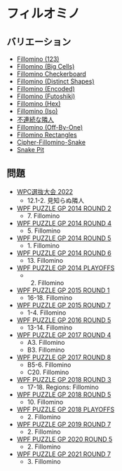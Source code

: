 # フィルオミノ

## バリエーション
- [Fillomino (123)](fillomino-123.md)
- [Fillomino (Big Cells)](fillomino-bigcells.md)
- [Fillomino Checkerboard](fillomino-checkerboard.md)
- [Fillomino (Distinct Shapes)](fillomino-distinctshapes.md)
- [Fillomino (Encoded)](fillomino-encoded.md)
- [Fillomino (Futoshiki)](fillomino-futoshiki.md)
- [Fillomino (Hex)](fillomino-hex.md)
- [Fillomino (Iso)](fillomino-iso.md)
- [不連続な隣人](fillomino-nonconsective.md)
- [Fillomino (Off-By-One)](fillomino-offbyone.md)
- [Fillomino Rectangles](fillomino-rectangles.md)
- [Cipher-Fillomino-Snake](fillomino-snake-encoded.md)
- [Snake Pit](snake-pit.md)

## 問題
- [WPC選抜大会 2022](../questions/jwpc2022.md)
	- 12.1-2. 見知らぬ隣人
- [WPF PUZZLE GP 2014 ROUND 2](../questions/wpfpgp2014-2.md)
	- 7\. Fillomino
- [WPF PUZZLE GP 2014 ROUND 4](../questions/wpfpgp2014-4.md)
	- 5\. Fillomino
- [WPF PUZZLE GP 2014 ROUND 5](../questions/wpfpgp2014-5.md)
	- 1\. Fillomino
- [WPF PUZZLE GP 2014 ROUND 6](../questions/wpfpgp2014-6.md)
	- 13\. Fillomino
- [WPF PUZZLE GP 2014 PLAYOFFS](../questions/wpfpgp2014-po.md)
	- 2. Fillomino
- [WPF PUZZLE GP 2015 ROUND 1](../questions/wpfpgp2015-1.md)
	- 16-18. Fillomino
- [WPF PUZZLE GP 2015 ROUND 7](../questions/wpfpgp2015-7.md)
	- 1-4. Fillomino
- [WPF PUZZLE GP 2016 ROUND 5](../questions/wpfpgp2016-5.md)
	- 13-14. Fillomino
- [WPF PUZZLE GP 2017 ROUND 4](../questions/wpfpgp2017-4.md)
	- A3. Fillomino
	- B3. Fillomino
- [WPF PUZZLE GP 2017 ROUND 8](../questions/wpfpgp2017-8.md)
	- B5-6. Fillomino
	- C20. Fillomino
- [WPF PUZZLE GP 2018 ROUND 3](../questions/wpfpgp2018-3.md)
	- 17-18. Regions: Fillomino
- [WPF PUZZLE GP 2018 ROUND 5](../questions/wpfpgp2018-5.md)
	- 10\. Fillomino
- [WPF PUZZLE GP 2018 PLAYOFFS](../questions/wpfpgp2018-po.md)
	- 2\. Fillomino
- [WPF PUZZLE GP 2019 ROUND 7](../questions/wpfpgp2019-7.md)
	- 2\. Fillomino
- [WPF PUZZLE GP 2020 ROUND 5](../questions/wpfpgp2020-5.md)
	- 2\. Fillomino
- [WPF PUZZLE GP 2021 ROUND 7](../questions/wpfpgp2021-7.md)
	- 3\. Fillomino
